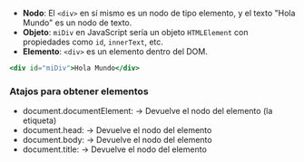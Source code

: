 - **Nodo**: El `<div>` en sí mismo es un nodo de tipo elemento, y el texto "Hola Mundo" es un nodo de texto.
- **Objeto**: `miDiv` en JavaScript sería un objeto `HTMLElement` con propiedades como `id`, `innerText`, etc.
- **Elemento**: `<div>` es un elemento dentro del DOM.

```jsx
<div id="miDiv">Hola Mundo</div>
```

### Atajos para obtener elementos

- document.documentElement: → Devuelve el nodo del elemento <html> (la etiqueta)
- document.head: → Devuelve el nodo del elemento <head>
- document.body: → Devuelve el nodo del elemento <body>
- document.title: → Devuelve el nodo del elemento <title>
- document.link: → Devuelve una colección con todos los hiperenlaces del documento
- document.anchor: → Devuelve una colección con todas las anclas del documento
- document.forms: → Devuelve una colección con todos los formularios del documento
- document.images: → Devuelve una colección con todas las imágenes del documento
- document.scripts: → Devuelve una colección con todos los scripts del documento

## Nodo tipo Element

Antes de nada tenemos que atrapar el elemento del HTML

- **getElementById(identificador)**: devuelve solo este elemento DOM (etiqueta html con las de dentro si es un div) para acceder al contenido hay que usar innerHTML.
    
    ```jsx
    let myDiv = document.getElementById(`miDiv`)
    alert(`El html de miDiv es ${myDiv.innerHTML}`)
    ```
    
- **getElementsByTagName(etiqueta)**: devuelve un HTMLCollection con todos los elementos DOM con misma etiqueta (No tiene muchos métodos, como el forEach, aunque se puede recorrer con un for)(cada elemento es un objeto que con innerHTML se accede al contenido).
    
    ```jsx
    let losh2 = document.getElementsByTagName('h2');
    let coleccion = [];
    
    for (let i = 0; i < losh2.length; i++) {
        coleccion[i] = losh2[i];
    }
    
    for (let i = 0; i < coleccion.length; i++) {
        console.log(`El elemento ${i} es : ${losh2[i].innerHTML}`)
        
    }
    
    coleccion.forEach((e,i)=>{console.log(`Elemento${i}: ${e.innerHTML}`)})
    ```
    
- **getElementsByClassName(nombre)**: devuelve un HTMLCollection con todos los elementos DOM con misma clase (No tiene muchos métodos, como el forEach, aunque se puede recorrer con un for)(cada elemento es un objeto que con innerHTML se accede al contenido).
    
    ```jsx
    let x = document.getElementsByClassName(`name`)
    ```
    
- **getElementsByName(nombre):** devuelve un NodeList con todos los elementos DOM con mismo nombre, que son objetos. En html sólo se puede poner name a los input por lo cual se puede usar para coger el value o cambiar el estado de un checkbox por ejemplo.
    
    ```jsx
    let byname=document.getElementsByName(`klk`)
    
    byname.forEach((e)=>{
        console.log(`${e.value}`)
    })
    ```
    
    ```jsx
    let x = document.getElementsByName(`name`)
    // Todos los checkbox que tengan de name alumnos, los marcamos
    for (let i = 0; i < x.length; i++) {
    	if (x[i].type == `checkbox`) {
    		 x[i].checked = true
    	}
    } 
    ```
    

### Propiedades de nodos tipo Element

- **elemento.innerHTML**: devuelve todo lo que hay en la etiqueta incluidas las etiquetas internas.
    
    ```jsx
    <p>Esta página es <strong>muy simple</strong></p>
    let contenido = elemento.innerHTML
    // contenido='Esta página es <strong>muy simple</strong>'
    ```
    

- **elemento.textContent**: devuelve todo lo que hay en la etiqueta sin incluir las etiquetas internas (No es muy conveniente usarlo).
    
    ```jsx
    <p>Esta página es <strong>muy simple</strong></p>
    let contenido = elemento.textContent
    // contenido='Esta página es muy simple'
    ```
    
- **elemento.value**: devuelve la propiedad ‘value’ de un <input>.
    
    ```jsx
    //<input name="nombre">
    let cont1 = elem1.value;//cont1 valdría lo que haya escrito en el <input> en ese momento
    
    //<input type="radio" value="H">Hombre
    let cont2 = elem2.value; // cont2="H"
    ```
    
- elemento.style: para dar estilos al elemento
    
    ```jsx
    document.body.style.backgroundColor=`white`
    let myP = document.getElementById(`miP`).style.backgroundColor=`red`
    ```
    

Cambiar propiedades de elementos html desde JavaScript.

```jsx
document.getElementById(`1`).style.backgroundColor = `rgb(172, 111, 172)`
document.getElementById(`resultado`).innerHTML = `ES PAR`
```

## Acceso a nodo usando CSS

**.querySelector(selector):** es igual que getElementById y devuelve el primer elemento del selector CSS indicado.

```jsx
let nodo = document.querySelector(`p.error`);
// la variable nodo contendrá el primer párrafo de clase _error_
let nodo= document.querySelector(`#idDiv`)
// si es un id se hace asi
```

**.querySelectorAll(selector)**: devuelve un NodeList con todos los elementos DOM con mismo selector CSS. Hay bastantes métodos como forEach, item o keys. Se puede acceder a cada elemento como un array o con item.

```jsx
let nodos = document.querySelectorAll(`p.error`);
// la variable nodos contendrá todos los párrafos de clase _error_

```

## Acceso a nodos desde otros

- **elemento.parentElement**: devuelve el elemento padre de elemento.
- **elemento.children**: devuelve la colección con todos los elementos hijo de elemento (sólo elementos HTML, no comentarios ni nodos de tipo texto).

- **elemento.firstElementChild:** devuelve el elemento HTML que es el primer hijo de elemento.
- **elemento.lastElementChild, elemento.lastChild**: igual pero con el último hijo.

- **elemento.nextElementSibling: d**evuelve el elemento HTML que es el siguiente hermano de elemento.
- **elemento.previousElementSibling**: igual pero con el hermano anterior.

- **elemento.childElementCount**: devuelve el nº de nodos hijo de elemento.

## Crear nodo

**document.createElement(`etiqueta`)**: crea un nuevo elemento HTML con la etiqueta indicada, pero aún no se añade a la página.

```jsx
let nuevoLi = document.createElement(`li`)
```

**document.createTextNode('texto')**: crea un nuevo nodo de texto con el texto indicado, que luego
tendremos que añadir a un nodo HTML.

```jsx
let textoLi = document.createTextNode(`Nuevo elemento de lista`)
```

**document.createComment('comentario')**: crea un nuevo comentario de código con el texto indicado, que luego tendremos que añadir a un nodo HTML.

```jsx
let comentario = document.createComment(`Nuevo comentario de código`)
```

## Añadir nodo

**elemento.appendChild(nuevoNodo)**: añade nuevoNodo como último hijo de elemento. Ahora ya se haañadido a la página.

```jsx
// añade el texto creado al elemento LI creado
nuevoLi.appendChild(textoLi);
// selecciona el 1º UL de la página
let miPrimeraLista = document.getElementsByTagName('ul')[0];
// añade LI como último hijo de UL, es decir al final de la lista
miPrimeraLista.appendChild(nuevoLi);
```

**elemento.insertBefore(nuevoNodo, nodo)**: añade nuevoNodo como hijo de elemento antes del hijo nodo.

```jsx
// selecciona el 1º UL de la página
let miPrimeraLista = document.getElementsByTagName('ul')[0];
// selecciona el 1º LI de miPrimeraLista
let primerElementoLista = miPrimeraLista.getElementsByTagName('li')[0];
// añade LI al principio de la lista
miPrimeraLista.insertBefore(nuevoLi, primerElementoLista); 
```

## Función para crear y añadir

```jsx
function crearElemento(tipo, contenido, padre) {// padre= document.body
  let hijo = document.createElement(tipo);
  hijo.innerHTML = contenido;
  padre.appendChild(hijo);
}
```

## Eliminar Nodo

 **elemento.removeChild(nodo)**: borra nodo de elemento y por tanto se elimina de la página.

```jsx
// selecciona el 1º UL de la página
let miPrimeraLista = document.getElementsByTagName('ul')[0];
// selecciona el 1º LI de miPrimeraLista
let primerElementoLista = miPrimeraLista.getElementsByTagName('li')[0];
// borra el primer elemento de la lista
miPrimeraLista.removeChild(primerElementoLista);
// También podríamos haberlo borrado sin tener el padre con:
primerElementoDeLista.parentElement.removeChild(primerElementoDeLista);
```

## Modificar Nodo

- **elemento.before(nuevoNodo)**: Añade el nuevoNodo pasado antes del nodo elemento.
- **elemento.after(nuevoNodo)**: Añade el nuevoNodo pasado después del nodo elemento.
- **elemento.replaceWith(nuevoNodo)**: Reemplaza el nodo elemento con el nuevoNodo pasado.
- **elemento.remove()**: Elimina el nodo elemento.

## Gestión de atributos

Los atributos mas comunes son  id, title o name.

- elemento.attributes: devuelve un array con todos los atributos de elemento.
- elemento.hasAttribute('nombreAtributo'): indica si elemento tiene o no definido el atributo nombreAtributo.
- elemento.getAttribute('nombreAtributo'): devuelve el valor del atributo nombreAtributo de elemento. Para muchos elementos este valor puede directamente con elemento.atributo.
- elemento.setAttribute('nombreAtributo', 'valor'): establece valor como nuevo valor del atributo nombreAtributo de elemento. También puede cambiarseel valor directamente con elemento.atributo=valor.
- elemento.removeAttribute('nombreAtributo'): elimina el atributo nombreAtributo de elemento

```jsx
 // selecciona el 1º UL de la página
let miPrimeraLista = document.getElementsByTagName('ul')[0];
miPrimeraLista.id = 'primera-lista';
// es equivalente ha hacer:
miPrimeraLista.setAttribute('id', 'primera-lista');
```

```jsx
<div id="idEnlace" class="info data dark" data-number="5"></div>
let enlace = document.getElementById(“idEnlace”);
div.hasAttribute('data-number'); // true
div.hasAttributes(); // true (tiene 3)
div.getAttributeNames(); // ['id','data-number','class']
div.getAttribute('id'); // 'page'
div.removeAttribute('id'); // Elimina el atributo id.
div.setAttribute('id', 'idEnlace'); // Vuelve a añadirlo.

if (enlace.hasAttribute(“href”) == false){
	enlace.setAttribute(“href”, “www.google.es”); // Cambiar href
	enlace.className(“visitado”); // Asignar clase “visitado”
}
```

## Atributos de clase

Para añadir atributos:

```jsx
elemento.setAttribute(`className`, `destacado`)
elemento.className=`destacado`
```

ClassList devuelve una coleccion con todas las clases que tiene el elemento:

```jsx
//<p class="destacado direccion">...
let clases=elemento.classList; // clases=['destacado', 'direccion'],
```

Como devuelve una colección y no un array, tenemos los métodos de una colección:

- .add(clase): añade al elemento la clase pasada (si ya la tiene no hace nada).
    
    ```jsx
    elemento.classList.add(`primero`)
    // ahora elemento será <p class="destacado direccion primero">...
    ```
    

- .remove(clase): elimina del elemento la clase pasada (si no la tiene no hace nada).
    
    ```jsx
    elemento.classList.remove(`direccion`)
    // ahora elemento será <p class="destacado primero">...
    ```
    

- .toogle(clase): añade la clase pasada si no la tiene o la elimina si la tiene ya.
    
    ```jsx
    elemento.classList.toogle(`destacado`)
    // ahora elemento será <p class="primero">...
    elemento.classList.toogle(`direccion`)
    // ahora elemento será <p class="primero direccion">...
    ```
    

- .contains(clase): dice si el elemento tiene o no la clase pasada.
    
    ```jsx
    elemento.classList.contains(`direccion`);
     // devuelve true
    ```
    

- .replace(oldClase, newClase): reemplaza del elemento una clase existente por una nueva.
    
    ```jsx
    elemento.classList.replace(`primero`, `ultimo`)
    // ahora elemento será <p class="ultimo direccion">...
    ```
